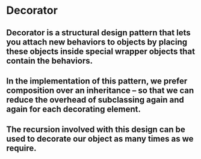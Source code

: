 # Decorator
## Decorator is a structural design pattern that lets you attach new behaviors to objects by placing these objects inside special wrapper objects that contain the behaviors.
## In the implementation of this pattern, we prefer composition over an inheritance – so that we can reduce the overhead of subclassing again and again for each decorating element. 
## The recursion involved with this design can be used to decorate our object as many times as we require.